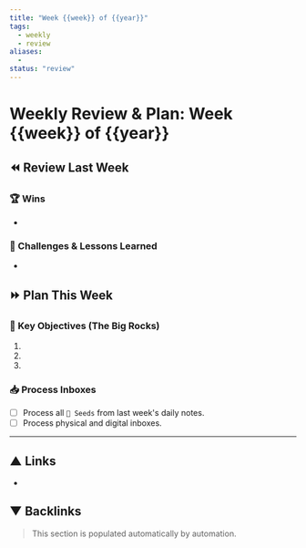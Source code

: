 ```yaml
---
title: "Week {{week}} of {{year}}"
tags:
  - weekly
  - review
aliases:
  - 
status: "review"
---
```


# Weekly Review & Plan: Week {{week}} of {{year}}

## ⏪ Review Last Week
### 🏆 Wins
- 

### 🚧 Challenges & Lessons Learned
- 

## ⏩ Plan This Week
### 🎯 Key Objectives (The Big Rocks)
1. 
2. 
3. 

### 📥 Process Inboxes
- [ ] Process all `🌱 Seeds` from last week's daily notes.
- [ ] Process physical and digital inboxes.

---
## ▲ Links
- 

## ▼ Backlinks
> This section is populated automatically by automation.
